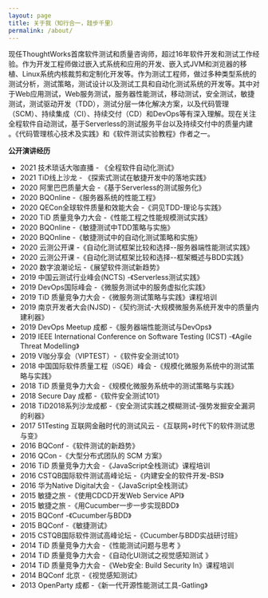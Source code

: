 ```yaml
---
layout: page
title: 关于我（知行合一，跬步千里）
permalink: /about/
---
```


现任ThoughtWorks首席软件测试和质量咨询师，超过16年软件开发和测试工作经验。作为开发工程师做过嵌入式系统和应用的开发、嵌入式JVM和浏览器的移植、Linux系统内核裁剪和定制化开发等。作为测试工程师，做过多种类型系统的测试分析，测试策略，测试设计以及测试工具和自动化测试系统的开发等。其中对于Web应用测试，Web服务测试，服务器性能测试，移动测试，安全测试，敏捷测试，测试驱动开发（TDD），测试分层一体化解决方案，以及代码管理（SCM）、持续集成（CI）、持续交付（CD）和DevOps等有深入理解。现在关注全程软件自动测试，基于Serverless的测试服务平台以及持续交付中的质量内建
。《代码管理核心技术及实践》和《软件测试实验教程》作者之一。


**公开演讲经历**

- 2021 技术琐话大咖直播 - 《全程软件自动化测试》
- 2021 TiD线上沙龙 - 《探索式测试在敏捷开发中的落地实践》
- 2020 阿里巴巴质量大会 -《基于Serverless的测试服务化》
- 2020 BQOnline -《服务器系统的性能工程》
- 2020 QECon全球软件质量和效能大会 -《洞见TDD-理论与实践》
- 2020 TiD 质量竞争力大会 -《性能工程之性能规模测试实践》
- 2020 BQOnline -《敏捷测试中TDD策略与实施》
- 2020 BQOnline -《敏捷测试中的自动化测试策略和实施》
- 2020 云测公开课 -《自动化测试框架比较和选择--服务器端性能测试实践》
- 2020 云测公开课 -《自动化测试框架比较和选择--框架概述与BDD实践》
- 2020 数字浪潮论坛 -《展望软件测试新趋势》
- 2019 中国云测试行业峰会(NCTS) -《Serverless测试实践》
- 2019 DevOps国际峰会 -《微服务测试中的服务虚拟化实践》
- 2019 TiD 质量竞争力大会 -《微服务测试策略与实践》课程培训
- 2019 南京开发者大会(NJSD) -《契约测试-大规模微服务系统开发中的质量内建利器》
- 2019 DevOps Meetup 成都 -《服务器端性能测试与DevOps》
- 2019 IEEE International Conference on Software Testing (ICST) -《Agile Threat Modelling》
- 2019 V咖分享会（VIPTEST）-《软件安全测试101》
- 2018 中国国际软件质量工程（iSQE）峰会 -《规模化微服务系统中的测试策略与实践》
- 2018 TiD 质量竞争力大会 -《规模化微服务系统中的测试策略与实践》
- 2018 Secure Day 成都 -《软件安全测试101》
- 2018 TiD2018系列沙龙成都 -《安全测试实践之模糊测试-强势发掘安全漏洞的利器》
- 2017 51Testing 互联网金融时代的测试风云 -《互联网+时代下的软件测试思与变》
- 2016 BQConf -《软件测试的新趋势》
- 2016 QCon -《大型分布式团队的 SCM 方案》
- 2016 TiD 质量竞争力大会 -《JavaScript全栈测试》课程培训
- 2016 CSTQB国际软件测试高峰论坛 -《内建安全的软件开发-BSI》
- 2016 华为Native Digital大会 -《JavaScript全栈测试》
- 2015 敏捷之旅 -《使用CDCD开发Web Service API》
- 2015 敏捷之旅 -《用Cucumber一步一步实现BDD》
- 2015 BQConf -《Cucumber与BDD》
- 2015 BQConf -《敏捷测试》
- 2015 CSTQB国际软件测试高峰论坛 -《Cucumber与BDD实战研讨班》
- 2014 TiD 质量竞争力大会 -《性能测试问题与思考 》
- 2014 TiD 质量竞争力大会 -《自动化UI测试之视觉感知测试 》
- 2014 TiD 质量竞争力大会 -《Web安全: Build Security In》课程培训
- 2014 BQConf 北京 -《视觉感知测试》
- 2013 OpenParty 成都 -《新一代开源性能测试工具-Gatling》
